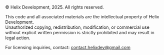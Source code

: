 © Helix Development, 2025. All rights reserved.

This code and all associated materials are the intellectual property of Helix Development.  
Unauthorized copying, redistribution, modification, or commercial use without explicit written permission is strictly prohibited and may result in legal action.

For licensing inquiries, contact: contact.helixdev@gmail.com
